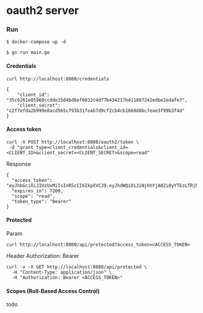 # oauth2 server



### Run
```
$ docker-compose up -d
```

```
$ go run main.go
```

#### Credentials
```
curl http://localhost:8080/credentials
```

```
{
    "client_id": "35c6261e85960ccdde15d4bd6ef6032c4d77b434217b411807242edbe2edafe7",
    "client_secret": "c2f7efda2b999e8acd565c793b31feab7d9cf2cb4cb1660d8bcfeae3f99b3f4d"
}
```

#### Access token

```
curl -X POST http://localhost:8080/oauth2/token \
 -d "grant_type=client_credentials&client_id=<CLIENT_ID>&client_secret=<CLIENT_SECRET>&scope=read"
```

Response
```
{
  "access_token": "eyJhbGciOiJIUzUxMiIsInR5cCI6IkpXVCJ9.eyJhdWQiOiJiNjhhYjA0Zi0yYTEzLTRjNDItYmU0ZC05ZmEwMTVmYmRmYzIiLCJleHAiOjE2MTE1NTM2MjZ9.NWh_mTk9XUgCgRiDrfhRF7X5GvptUwyFR77cgQdQIDzIa4t22gnO50EBejkrzsud6cHE8OtOZW454M9V05qllg",
  "expires_in": 7200,
  "scope": "read",
  "token_type": "Bearer"
}
```

#### Protected

Param
```
curl http://localhost:8080/api/protected?access_token=<ACCESS_TOKEN>
```

Header Authorization: Bearer
```
curl -v -X GET http://localhost:8080/api/protected \
  -H "Content-Type: application/json" \
  -H "Authorization: Bearer <ACCESS_TOKEN>"
```


#### Scopes (Roll-Based Access Control)

todo


